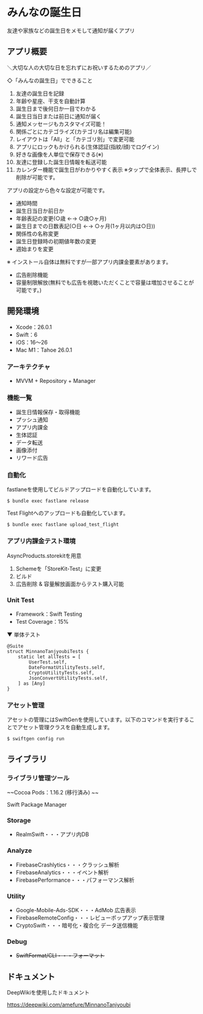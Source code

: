 # みんなの誕生日

友達や家族などの誕生日をメモして通知が届くアプリ

## アプリ概要

＼大切な人の大切な日を忘れずにお祝いするためのアプリ／

◇「みんなの誕生日」でできること
1. 友達の誕生日を記録
2. 年齢や星座、干支を自動計算
3. 誕生日まで後何日か一目でわかる
4. 誕生日当日または前日に通知が届く
5. 通知メッセージもカスタマイズ可能！
6. 関係ごとにカテゴライズ(カテゴリ名は編集可能)
7. レイアウトは「All」と「カテゴリ別」で変更可能
8. アプリにロックもかけられる(生体認証(指紋/顔)でログイン)
9. 好きな画像を人単位で保存できる(※)
10. 友達に登録した誕生日情報を転送可能
11. カレンダー機能で誕生日がわかりやすく表示
※タップで全体表示、長押しで削除が可能です。

アプリの設定から色々な設定が可能です。
- 通知時間
- 誕生日当日か前日か
- 年齢表記の変更(○歳 ←→ ○歳○ヶ月)
- 誕生日までの日数表記(○日 ←→ ○ヶ月(1ヶ月以内は○日))
- 関係性の名称変更
- 誕生日登録時の初期値年数の変更
- 週始まりを変更


※ インストール自体は無料ですが一部アプリ内課金要素があります。
- 広告削除機能
- 容量制限解放(無料でも広告を視聴いただくことで容量は増加させることが可能です。)

## 開発環境

- Xcode：26.0.1
- Swift：6
- iOS：16〜26
- Mac M1：Tahoe 26.0.1

### アーキテクチャ

- MVVM + Repository + Manager

### 機能一覧

- 誕生日情報保存・取得機能
- プッシュ通知
- アプリ内課金
- 生体認証
- データ転送
- 画像添付
- リワード広告

### 自動化
fastlaneを使用してビルドアップロードを自動化しています。

```
$ bundle exec fastlane release
```

Test Flightへのアップロードも自動化しています。

```
$ bundle exec fastlane upload_test_flight
```

### アプリ内課金テスト環境

AsyncProducts.storekitを用意

1. Schemeを「StoreKit-Test」に変更
2. ビルド
3. 広告削除 & 容量解放画面からテスト購入可能


### Unit Test

- Framework：Swift Testing
- Test Coverage：15%

▼ 単体テスト
```
@Suite
struct MinnanoTanjyoubiTests {
    static let allTests = [
        UserTest.self,
        DateFormatUtilityTests.self,
        CryptoUtilityTests.self,
        JsonConvertUtilityTests.self,
    ] as [Any]
}
```

### アセット管理
アセットの管理にはSwiftGenを使用しています。以下のコマンドを実行することでアセット管理クラスを自動生成します。

```
$ swiftgen config run
```

## ライブラリ

### ライブラリ管理ツール
~~Cocoa Pods：1.16.2 (移行済み) ~~

Swift Package Manager

### Storage

- RealmSwift・・・アプリ内DB

### Analyze

- FirebaseCrashlytics・・・クラッシュ解析
- FirebaseAnalytics・・・イベント解析
- FirebasePerformance・・・パフォーマンス解析

### Utility

- Google-Mobile-Ads-SDK・・・AdMob 広告表示
- FirebaseRemoteConfig・・・レビューポップアップ表示管理
- CryptoSwift・・・暗号化・複合化 データ送信機能

### Debug
- ~~SwiftFormat/CLI・・・フォーマット~~

## ドキュメント

DeepWikiを使用したドキュメント

https://deepwiki.com/amefure/MinnanoTanjyoubi
